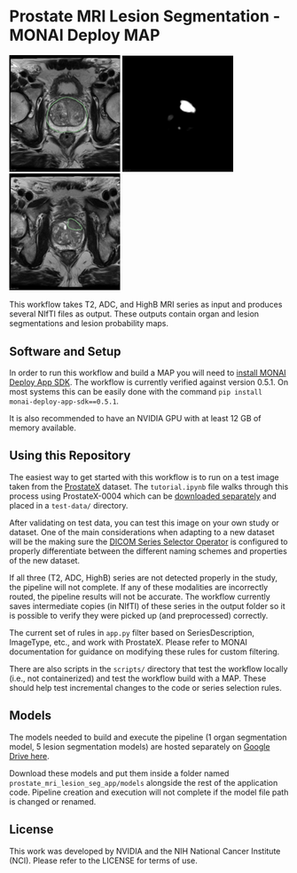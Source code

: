 # Prostate MRI Lesion Segmentation - MONAI Deploy MAP

<p float="left">
  <img src="imgs/organ_seg.png" width="200" />
  <img src="imgs/lesion_prob.png" width="200" />
  <img src="imgs/lesion_mask.png" width="200" />
</p>

This workflow takes T2, ADC, and HighB MRI series as input and produces several NIfTI files as output. These outputs contain organ and lesion segmentations and lesion probability maps.

## Software and Setup

In order to run this workflow and build a MAP you will need to [install MONAI Deploy App SDK](https://docs.monai.io/projects/monai-deploy-app-sdk/en/latest/getting_started/installing_app_sdk.html). The workflow is currently verified against version 0.5.1. On most systems this can be easily done with the command `pip install monai-deploy-app-sdk==0.5.1`.

It is also recommended to have an NVIDIA GPU with at least 12 GB of memory available.

## Using this Repository

The easiest way to get started with this workflow is to run on a test image taken from the [ProstateX](https://wiki.cancerimagingarchive.net/pages/viewpage.action?pageId=23691656) dataset. The `tutorial.ipynb` file walks through this process using ProstateX-0004 which can be [downloaded separately](https://drive.google.com/drive/folders/17oOgs1jIgJUxtkBRLATUdNrLSNQCLpCn?usp=drive_link) and placed in a `test-data/` directory.

After validating on test data, you can test this image on your own study or dataset. One of the main considerations when adapting to a new dataset will be the making sure the [DICOM Series Selector Operator](https://docs.monai.io/projects/monai-deploy-app-sdk/en/latest/modules/_autosummary/monai.deploy.operators.DICOMSeriesSelectorOperator.html#monai.deploy.operators.DICOMSeriesSelectorOperator) is configured to properly differentiate between the different naming schemes and properties of the new dataset. 

If all three (T2, ADC, HighB) series are not detected properly in the study, the pipeline will not complete. If any of these modalities are incorrectly routed, the pipeline results will not be accurate. The workflow currently saves intermediate copies (in NIfTI) of these series in the output folder so it is possible to verify they were picked up (and preprocessed) correctly.

The current set of rules in `app.py` filter based on SeriesDescription, ImageType, etc., and work with ProstateX. Please refer to MONAI documentation for guidance on modifying these rules for custom filtering.

There are also scripts in the `scripts/` directory that test the workflow locally (i.e., not containerized) and test the workflow build with a MAP. These should help test incremental changes to the code or series selection rules.

## Models

The models needed to build and execute the pipeline (1 organ segmentation model, 5 lesion segmentation models) are hosted separately on [Google Drive here](https://drive.google.com/drive/folders/1wO4h5AON0MA3dxwnzl9cJlxjPxsfXcCF?usp=sharing).

Download these models and put them inside a folder named `prostate_mri_lesion_seg_app/models` alongside the rest of the application code. Pipeline creation and execution will not complete if the model file path is changed or renamed.

## License

This work was developed by NVIDIA and the NIH National Cancer Institute (NCI). Please refer to the LICENSE for terms of use.
